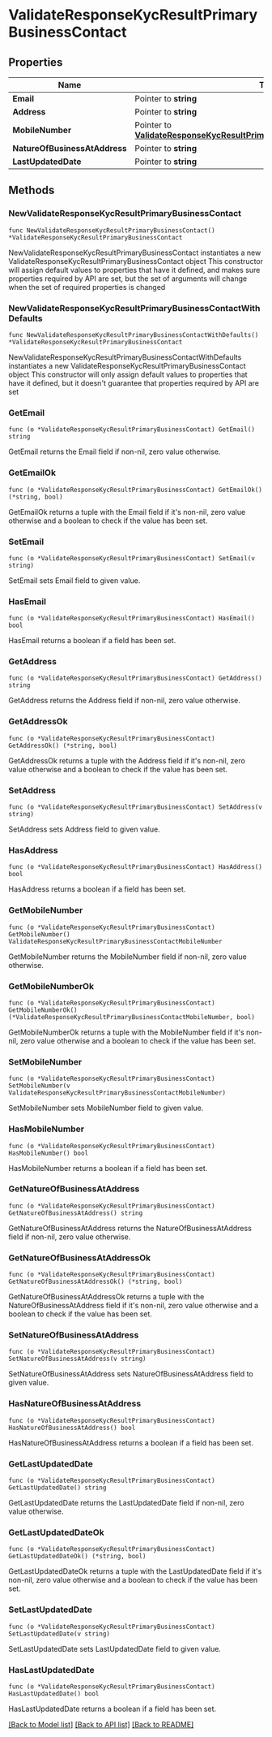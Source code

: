 # ValidateResponseKycResultPrimaryBusinessContact

## Properties

Name | Type | Description | Notes
------------ | ------------- | ------------- | -------------
**Email** | Pointer to **string** |  | [optional] 
**Address** | Pointer to **string** |  | [optional] 
**MobileNumber** | Pointer to [**ValidateResponseKycResultPrimaryBusinessContactMobileNumber**](ValidateResponseKycResultPrimaryBusinessContactMobileNumber.md) |  | [optional] 
**NatureOfBusinessAtAddress** | Pointer to **string** |  | [optional] 
**LastUpdatedDate** | Pointer to **string** |  | [optional] 

## Methods

### NewValidateResponseKycResultPrimaryBusinessContact

`func NewValidateResponseKycResultPrimaryBusinessContact() *ValidateResponseKycResultPrimaryBusinessContact`

NewValidateResponseKycResultPrimaryBusinessContact instantiates a new ValidateResponseKycResultPrimaryBusinessContact object
This constructor will assign default values to properties that have it defined,
and makes sure properties required by API are set, but the set of arguments
will change when the set of required properties is changed

### NewValidateResponseKycResultPrimaryBusinessContactWithDefaults

`func NewValidateResponseKycResultPrimaryBusinessContactWithDefaults() *ValidateResponseKycResultPrimaryBusinessContact`

NewValidateResponseKycResultPrimaryBusinessContactWithDefaults instantiates a new ValidateResponseKycResultPrimaryBusinessContact object
This constructor will only assign default values to properties that have it defined,
but it doesn't guarantee that properties required by API are set

### GetEmail

`func (o *ValidateResponseKycResultPrimaryBusinessContact) GetEmail() string`

GetEmail returns the Email field if non-nil, zero value otherwise.

### GetEmailOk

`func (o *ValidateResponseKycResultPrimaryBusinessContact) GetEmailOk() (*string, bool)`

GetEmailOk returns a tuple with the Email field if it's non-nil, zero value otherwise
and a boolean to check if the value has been set.

### SetEmail

`func (o *ValidateResponseKycResultPrimaryBusinessContact) SetEmail(v string)`

SetEmail sets Email field to given value.

### HasEmail

`func (o *ValidateResponseKycResultPrimaryBusinessContact) HasEmail() bool`

HasEmail returns a boolean if a field has been set.

### GetAddress

`func (o *ValidateResponseKycResultPrimaryBusinessContact) GetAddress() string`

GetAddress returns the Address field if non-nil, zero value otherwise.

### GetAddressOk

`func (o *ValidateResponseKycResultPrimaryBusinessContact) GetAddressOk() (*string, bool)`

GetAddressOk returns a tuple with the Address field if it's non-nil, zero value otherwise
and a boolean to check if the value has been set.

### SetAddress

`func (o *ValidateResponseKycResultPrimaryBusinessContact) SetAddress(v string)`

SetAddress sets Address field to given value.

### HasAddress

`func (o *ValidateResponseKycResultPrimaryBusinessContact) HasAddress() bool`

HasAddress returns a boolean if a field has been set.

### GetMobileNumber

`func (o *ValidateResponseKycResultPrimaryBusinessContact) GetMobileNumber() ValidateResponseKycResultPrimaryBusinessContactMobileNumber`

GetMobileNumber returns the MobileNumber field if non-nil, zero value otherwise.

### GetMobileNumberOk

`func (o *ValidateResponseKycResultPrimaryBusinessContact) GetMobileNumberOk() (*ValidateResponseKycResultPrimaryBusinessContactMobileNumber, bool)`

GetMobileNumberOk returns a tuple with the MobileNumber field if it's non-nil, zero value otherwise
and a boolean to check if the value has been set.

### SetMobileNumber

`func (o *ValidateResponseKycResultPrimaryBusinessContact) SetMobileNumber(v ValidateResponseKycResultPrimaryBusinessContactMobileNumber)`

SetMobileNumber sets MobileNumber field to given value.

### HasMobileNumber

`func (o *ValidateResponseKycResultPrimaryBusinessContact) HasMobileNumber() bool`

HasMobileNumber returns a boolean if a field has been set.

### GetNatureOfBusinessAtAddress

`func (o *ValidateResponseKycResultPrimaryBusinessContact) GetNatureOfBusinessAtAddress() string`

GetNatureOfBusinessAtAddress returns the NatureOfBusinessAtAddress field if non-nil, zero value otherwise.

### GetNatureOfBusinessAtAddressOk

`func (o *ValidateResponseKycResultPrimaryBusinessContact) GetNatureOfBusinessAtAddressOk() (*string, bool)`

GetNatureOfBusinessAtAddressOk returns a tuple with the NatureOfBusinessAtAddress field if it's non-nil, zero value otherwise
and a boolean to check if the value has been set.

### SetNatureOfBusinessAtAddress

`func (o *ValidateResponseKycResultPrimaryBusinessContact) SetNatureOfBusinessAtAddress(v string)`

SetNatureOfBusinessAtAddress sets NatureOfBusinessAtAddress field to given value.

### HasNatureOfBusinessAtAddress

`func (o *ValidateResponseKycResultPrimaryBusinessContact) HasNatureOfBusinessAtAddress() bool`

HasNatureOfBusinessAtAddress returns a boolean if a field has been set.

### GetLastUpdatedDate

`func (o *ValidateResponseKycResultPrimaryBusinessContact) GetLastUpdatedDate() string`

GetLastUpdatedDate returns the LastUpdatedDate field if non-nil, zero value otherwise.

### GetLastUpdatedDateOk

`func (o *ValidateResponseKycResultPrimaryBusinessContact) GetLastUpdatedDateOk() (*string, bool)`

GetLastUpdatedDateOk returns a tuple with the LastUpdatedDate field if it's non-nil, zero value otherwise
and a boolean to check if the value has been set.

### SetLastUpdatedDate

`func (o *ValidateResponseKycResultPrimaryBusinessContact) SetLastUpdatedDate(v string)`

SetLastUpdatedDate sets LastUpdatedDate field to given value.

### HasLastUpdatedDate

`func (o *ValidateResponseKycResultPrimaryBusinessContact) HasLastUpdatedDate() bool`

HasLastUpdatedDate returns a boolean if a field has been set.


[[Back to Model list]](../README.md#documentation-for-models) [[Back to API list]](../README.md#documentation-for-api-endpoints) [[Back to README]](../README.md)


